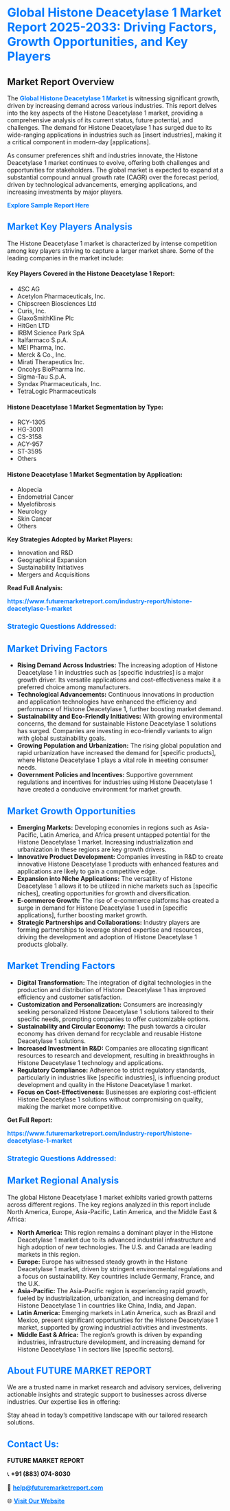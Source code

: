 <h1 style="color: #007BFF;">Global Histone Deacetylase 1 Market Report 2025-2033: Driving Factors, Growth Opportunities, and Key Players</h1>

<section id="overview">
<h2>Market Report Overview</h2>
<p>The <a href="https://www.futuremarketreport.com/industry-report/histone-deacetylase-1-market" style="color: #007BFF; text-decoration: none;"><strong>Global Histone Deacetylase 1 Market</strong></a> is witnessing significant growth, driven by increasing demand across various industries. This report delves into the key aspects of the Histone Deacetylase 1 market, providing a comprehensive analysis of its current status, future potential, and challenges. The demand for Histone Deacetylase 1 has surged due to its wide-ranging applications in industries such as [insert industries], making it a critical component in modern-day [applications].</p>
<p>As consumer preferences shift and industries innovate, the Histone Deacetylase 1 market continues to evolve, offering both challenges and opportunities for stakeholders. The global market is expected to expand at a substantial compound annual growth rate (CAGR) over the forecast period, driven by technological advancements, emerging applications, and increasing investments by major players.</p>
</section>

<section id="overview">
<p><a href="https://www.futuremarketreport.com/request-sample/reportId=52973" style="color: #007BFF; text-decoration: none;"><strong>Explore Sample Report Here</strong></a></p>
</section>

<section id="key-players">
<h2 style="color: #007BFF;">Market Key Players Analysis</h2>
<p>The Histone Deacetylase 1 market is characterized by intense competition among key players striving to capture a larger market share. Some of the leading companies in the market include:</p>
<h4>Key Players Covered in the Histone Deacetylase 1 Report:</h4>
<ul><li>4SC AG</li><li>Acetylon Pharmaceuticals, Inc.</li><li>Chipscreen Biosciences Ltd</li><li>Curis, Inc.</li><li>GlaxoSmithKline Plc</li><li>HitGen LTD</li><li>IRBM Science Park SpA</li><li>Italfarmaco S.p.A.</li><li>MEI Pharma, Inc.</li><li>Merck &amp; Co., Inc.</li><li>Mirati Therapeutics Inc.</li><li>Oncolys BioPharma Inc.</li><li>Sigma-Tau S.p.A.</li><li>Syndax Pharmaceuticals, Inc.</li><li>TetraLogic Pharmaceuticals</li></ul>
<h4>Histone Deacetylase 1 Market Segmentation by Type:</h4>
<ul><li>RCY-1305</li><li>HG-3001</li><li>CS-3158</li><li>ACY-957</li><li>ST-3595</li><li>Others</li></ul>

<h4>Histone Deacetylase 1 Market Segmentation by Application:</h4>
<ul><li>Alopecia</li><li>Endometrial Cancer</li><li>Myelofibrosis</li><li>Neurology</li><li>Skin Cancer</li><li>Others</li></ul>
<p><strong>Key Strategies Adopted by Market Players:</strong></p>
<ul>
<li>Innovation and R&D</li>
<li>Geographical Expansion</li>
<li>Sustainability Initiatives</li>
<li>Mergers and Acquisitions</li>
</ul>
</section>

<section>
<p><strong>Read Full Analysis: </strong></p><a href="https://www.futuremarketreport.com/industry-report/histone-deacetylase-1-market" style="color: #007BFF; text-decoration: none;"><strong>https://www.futuremarketreport.com/industry-report/histone-deacetylase-1-market</strong></a>
<h3 style="color: #007BFF;">Strategic Questions Addressed:</h3>
</section>

<section id="driving-factors">
<h2 style="color: #007BFF;">Market Driving Factors</h2>
<ul>
<li><strong>Rising Demand Across Industries:</strong> The increasing adoption of Histone Deacetylase 1 in industries such as [specific industries] is a major growth driver. Its versatile applications and cost-effectiveness make it a preferred choice among manufacturers.</li>
<li><strong>Technological Advancements:</strong> Continuous innovations in production and application technologies have enhanced the efficiency and performance of Histone Deacetylase 1, further boosting market demand.</li>
<li><strong>Sustainability and Eco-Friendly Initiatives:</strong> With growing environmental concerns, the demand for sustainable Histone Deacetylase 1 solutions has surged. Companies are investing in eco-friendly variants to align with global sustainability goals.</li>
<li><strong>Growing Population and Urbanization:</strong> The rising global population and rapid urbanization have increased the demand for [specific products], where Histone Deacetylase 1 plays a vital role in meeting consumer needs.</li>
<li><strong>Government Policies and Incentives:</strong> Supportive government regulations and incentives for industries using Histone Deacetylase 1 have created a conducive environment for market growth.</li>
</ul>
</section>

<section id="growth-opportunities">
<h2 style="color: #007BFF;">Market Growth Opportunities</h2>
<ul>
<li><strong>Emerging Markets:</strong> Developing economies in regions such as Asia-Pacific, Latin America, and Africa present untapped potential for the Histone Deacetylase 1 market. Increasing industrialization and urbanization in these regions are key growth drivers.</li>
<li><strong>Innovative Product Development:</strong> Companies investing in R&D to create innovative Histone Deacetylase 1 products with enhanced features and applications are likely to gain a competitive edge.</li>
<li><strong>Expansion into Niche Applications:</strong> The versatility of Histone Deacetylase 1 allows it to be utilized in niche markets such as [specific niches], creating opportunities for growth and diversification.</li>
<li><strong>E-commerce Growth:</strong> The rise of e-commerce platforms has created a surge in demand for Histone Deacetylase 1 used in [specific applications], further boosting market growth.</li>
<li><strong>Strategic Partnerships and Collaborations:</strong> Industry players are forming partnerships to leverage shared expertise and resources, driving the development and adoption of Histone Deacetylase 1 products globally.</li>
</ul>
</section>

<section id="trending-factors">
<h2 style="color: #007BFF;">Market Trending Factors</h2>
<ul>
<li><strong>Digital Transformation:</strong> The integration of digital technologies in the production and distribution of Histone Deacetylase 1 has improved efficiency and customer satisfaction.</li>
<li><strong>Customization and Personalization:</strong> Consumers are increasingly seeking personalized Histone Deacetylase 1 solutions tailored to their specific needs, prompting companies to offer customizable options.</li>
<li><strong>Sustainability and Circular Economy:</strong> The push towards a circular economy has driven demand for recyclable and reusable Histone Deacetylase 1 solutions.</li>
<li><strong>Increased Investment in R&D:</strong> Companies are allocating significant resources to research and development, resulting in breakthroughs in Histone Deacetylase 1 technology and applications.</li>
<li><strong>Regulatory Compliance:</strong> Adherence to strict regulatory standards, particularly in industries like [specific industries], is influencing product development and quality in the Histone Deacetylase 1 market.</li>
<li><strong>Focus on Cost-Effectiveness:</strong> Businesses are exploring cost-efficient Histone Deacetylase 1 solutions without compromising on quality, making the market more competitive.</li>
</ul>
</section>

<section>
<p><strong>Get Full Report: </strong></p><a href="https://www.futuremarketreport.com/industry-report/histone-deacetylase-1-market" style="color: #007BFF; text-decoration: none;"><strong>https://www.futuremarketreport.com/industry-report/histone-deacetylase-1-market</strong></a>
<h3 style="color: #007BFF;">Strategic Questions Addressed:</h3>
</section>


<section id="regional-analysis">
<h2 style="color: #007BFF;">Market Regional Analysis</h2>
<p>The global Histone Deacetylase 1 market exhibits varied growth patterns across different regions. The key regions analyzed in this report include North America, Europe, Asia-Pacific, Latin America, and the Middle East & Africa:</p>
<ul>
<li><strong>North America:</strong> This region remains a dominant player in the Histone Deacetylase 1 market due to its advanced industrial infrastructure and high adoption of new technologies. The U.S. and Canada are leading markets in this region.</li>
<li><strong>Europe:</strong> Europe has witnessed steady growth in the Histone Deacetylase 1 market, driven by stringent environmental regulations and a focus on sustainability. Key countries include Germany, France, and the U.K.</li>
<li><strong>Asia-Pacific:</strong> The Asia-Pacific region is experiencing rapid growth, fueled by industrialization, urbanization, and increasing demand for Histone Deacetylase 1 in countries like China, India, and Japan.</li>
<li><strong>Latin America:</strong> Emerging markets in Latin America, such as Brazil and Mexico, present significant opportunities for the Histone Deacetylase 1 market, supported by growing industrial activities and investments.</li>
<li><strong>Middle East & Africa:</strong> The region’s growth is driven by expanding industries, infrastructure development, and increasing demand for Histone Deacetylase 1 in sectors like [specific sectors].</li>
</ul>
</section>

<footer>
<h2 style="color: #007BFF;">About FUTURE MARKET REPORT</h2>
<p>We are a trusted name in market research and advisory services, delivering actionable insights and strategic support to businesses across diverse industries. Our expertise lies in offering:</p>

<p>Stay ahead in today’s competitive landscape with our tailored research solutions.</p>

<h2 style="color: #007BFF;">Contact Us:</h2>
<p><strong>FUTURE MARKET REPORT</strong></p>
<p>📞 <strong>+91 (883) 074-8030</strong></p>
<p>📧 <strong><a href="mailto:help@futuremarketreport.com" style="color: #007BFF;">help@futuremarketreport.com</a></strong></p>
<p>🌐 <strong><a href="https://www.futuremarketreport.com/" style="color: #007BFF;">Visit Our Website</a></strong></p>
</footer>